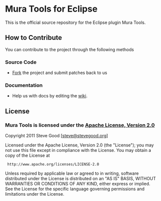 # Mura Tools for Eclipse


This is the official source repository for the Eclipse plugin Mura Tools.

## How to Contribute

You can contribute to the project through the following methods

### Source Code
- [Fork](https://github.com/MuraTools/Mura-Tools-for-Eclipse-Core#fork_box) the project and submit patches back to us

### Documentation
* Help us with docs by editing the [wiki](https://github.com/MuraTools/Mura-Tools-for-Eclipse-Core/wiki).

## License

### Mura Tools is licensed under the [Apache License, Version 2.0](http://www.apache.org/licenses/LICENSE-2.0.html)

Copyright 2011 Steve Good [steve@stevegood.org]

Licensed under the Apache License, Version 2.0 (the "License");
you may not use this file except in compliance with the License.
You may obtain a copy of the License at

     http://www.apache.org/licenses/LICENSE-2.0

Unless required by applicable law or agreed to in writing, software
distributed under the License is distributed on an "AS IS" BASIS,
WITHOUT WARRANTIES OR CONDITIONS OF ANY KIND, either express or implied.
See the License for the specific language governing permissions and
limitations under the License.
